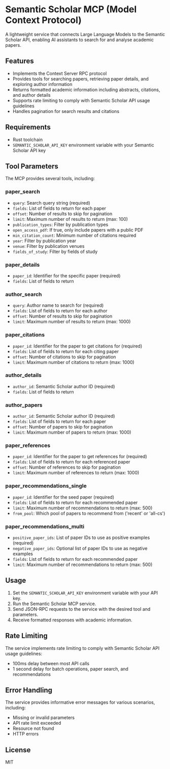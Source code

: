 # Semantic Scholar MCP (Model Context Protocol)

A lightweight service that connects Large Language Models to the Semantic Scholar API, enabling AI assistants to search for and analyse academic papers.

## Features

- Implements the Context Server RPC protocol
- Provides tools for searching papers, retrieving paper details, and exploring author information
- Returns formatted academic information including abstracts, citations, and author details
- Supports rate limiting to comply with Semantic Scholar API usage guidelines
- Handles pagination for search results and citations

## Requirements

- Rust toolchain
- `SEMANTIC_SCHOLAR_API_KEY` environment variable with your Semantic Scholar API key

## Tool Parameters

The MCP provides several tools, including:

### paper_search
- `query`: Search query string (required)
- `fields`: List of fields to return for each paper
- `offset`: Number of results to skip for pagination
- `limit`: Maximum number of results to return (max: 100)
- `publication_types`: Filter by publication types
- `open_access_pdf`: If true, only include papers with a public PDF
- `min_citation_count`: Minimum number of citations required
- `year`: Filter by publication year
- `venue`: Filter by publication venues
- `fields_of_study`: Filter by fields of study

### paper_details
- `paper_id`: Identifier for the specific paper (required)
- `fields`: List of fields to return

### author_search
- `query`: Author name to search for (required)
- `fields`: List of fields to return for each author
- `offset`: Number of results to skip for pagination
- `limit`: Maximum number of results to return (max: 1000)

### paper_citations
- `paper_id`: Identifier for the paper to get citations for (required)
- `fields`: List of fields to return for each citing paper
- `offset`: Number of citations to skip for pagination
- `limit`: Maximum number of citations to return (max: 1000)

### author_details
- `author_id`: Semantic Scholar author ID (required)
- `fields`: List of fields to return

### author_papers
- `author_id`: Semantic Scholar author ID (required)
- `fields`: List of fields to return for each paper
- `offset`: Number of papers to skip for pagination
- `limit`: Maximum number of papers to return (max: 1000)

### paper_references
- `paper_id`: Identifier for the paper to get references for (required)
- `fields`: List of fields to return for each referenced paper
- `offset`: Number of references to skip for pagination
- `limit`: Maximum number of references to return (max: 1000)

### paper_recommendations_single
- `paper_id`: Identifier for the seed paper (required)
- `fields`: List of fields to return for each recommended paper
- `limit`: Maximum number of recommendations to return (max: 500)
- `from_pool`: Which pool of papers to recommend from ('recent' or 'all-cs')

### paper_recommendations_multi
- `positive_paper_ids`: List of paper IDs to use as positive examples (required)
- `negative_paper_ids`: Optional list of paper IDs to use as negative examples
- `fields`: List of fields to return for each recommended paper
- `limit`: Maximum number of recommendations to return (max: 500)

## Usage

1. Set the `SEMANTIC_SCHOLAR_API_KEY` environment variable with your API key.
2. Run the Semantic Scholar MCP service.
3. Send JSON-RPC requests to the service with the desired tool and parameters.
4. Receive formatted responses with academic information.

## Rate Limiting

The service implements rate limiting to comply with Semantic Scholar API usage guidelines:
- 100ms delay between most API calls
- 1 second delay for batch operations, paper search, and recommendations

## Error Handling

The service provides informative error messages for various scenarios, including:
- Missing or invalid parameters
- API rate limit exceeded
- Resource not found
- HTTP errors

## License

MIT
